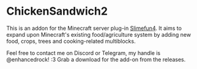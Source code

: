 # ChickenSandwich2
This is an addon for the Minecraft server plug-in [Slimefun4](https://github.com/Slimefun/Slimefun4).
It aims to expand upon Minecraft's existing food/agriculture system by adding new food, crops, trees and cooking-related multiblocks.

Feel free to contact me on Discord or Telegram, my handle is @enhancedrock! :3
Grab a download for the add-on from the releases.
